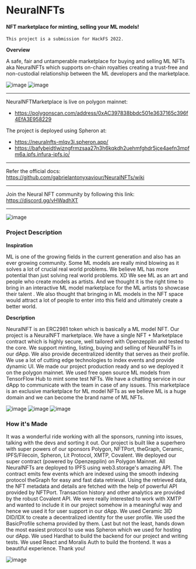 # NeuralNFTs
#### NFT marketplace for minting, selling your ML models!
`This project is a submission for HackFS 2022.`

**Overview**

A safe, fair and untamperable marketplace for buying and selling ML NFTs aka NeuralNFTs which supports on-chain royalties creating a trust-free and non-custodial relationship between the ML developers and the marketplace.

![image](https://user-images.githubusercontent.com/57835412/180747105-2d4cb4ae-57bb-40fa-8760-9ddf1519a7ff.png)
![image](https://user-images.githubusercontent.com/57835412/180747745-8d98e9dc-ae4a-431a-b47b-052498c3dca2.png)


***
NeuralNFTMarketplace is live on polygon mainnet:
- https://polygonscan.com/address/0xAC397838bbdc501e3637165c396f4EfA3E958229

The project is deployed using Spheron at: 
- https://neuralnfts-mlqv3i.spheron.app/
- https://bafybeidtlwizngfrmzsaa27n3h6kqkdh2uehmfghdr5jce4aefn3mpfm6a.ipfs.infura-ipfs.io/


***
Refer the official docs: https://github.com/gabrielantonyxaviour/NeuralNFTs/wiki
***
Join the Neural NFT community by following this link:
https://discord.gg/vHWadhXT
***

![image](https://user-images.githubusercontent.com/57835412/180747160-183b2d25-f663-470d-87cf-fc81a4d4d754.png)


### Project Description

**Inspiration**

ML is one of the growing fields in the current generation and also has an ever growing community.
Some ML models are really mind blowing as it solves a lot of crucial real world problems.
We believe ML has more potential than just solving real world problems. XD
We see ML as an art and people who create models as artists.
And we thought it is the right time to bring in an interactive ML model marketplace for the ML artists to showcase their talent .
We also thought that bringing in ML models in the NFT space would attract a lot of people to enter into this field and ultimately create a better world.

**Description**

NeuralNFT is an ERC2981 token which is basically a ML model NFT. Our project is a NeuralNFT marketplace. We have a single NFT + Marketplace contract which is highly secure, well tailored with Openzepplin and tested to the core. We support minting, listing, buying and selling of NeuralNFTs in our dApp. We also provide decentralized identity that serves as their profile. We use a lot of cutting edge technologies to index events and provide dynamic UI. We made our project production ready and so we deployed it on the polygon mainnet. We used free open source ML models from TensorFlow Hub to mint some test NFTs. We have a chatting service in our dApp to communicate with the team in case of any issues. This marketplace is an exclusive marketplace for ML model NFTs as we believe ML is a huge domain and we can become the brand name of ML NFTs.

![image](https://user-images.githubusercontent.com/57835412/180747204-dc46570b-c674-49bd-97a9-d828beedbc03.png)
![image](https://user-images.githubusercontent.com/57835412/180747234-2cf0b1e5-ca1b-4e2a-9dee-34d9584f07aa.png)
![image](https://user-images.githubusercontent.com/57835412/180747251-0d4e8ff7-77e8-4dba-97b8-5e2199411c12.png)



### How it's Made
It was a wonderful ride working with all the sponsors, running into issues, talking with the devs and sorting it out. Our project is built like a superhero with super powers of our sponsors Polygon, NFTPort, theGraph, Ceramic, IPFS/Filecoin, Spheron, Lit Protocol, XMTP, Covalent. We deployed our super contract (powered by Openzepplin) on Polygon Mainnet. All NeuralNFTs are deployed to IPFS using web3.storage's amazing API. The contract emits few events which are indexed using the smooth indexing protocol theGraph for easy and fast data retrieval. Using the retrieved data, the NFT metadata and details are fetched with the help of powerful API provided by NFTPort. Transaction history and other analytics are provided by the robust Covalent API. We were really interested to work with XMTP and wanted to include it in our project somehow in a meaningful way and hence we used it for user support in our dApp. We used Ceramic 3ID DID/IDX to create a decentralized identity for the user profile. We used the BasicProfile schema provided by them. Last but not the least, hands down the most easiest protocol to use was Spheron which we used for hosting our dApp. We used Hardhat to build the backend for our project and writing tests. We used React and Moralis Auth to build the frontend. It was a beautiful experience. Thank you!

![image](https://user-images.githubusercontent.com/57835412/180747560-72c4bad1-9786-4b0c-89b5-30e92b4278e8.png)

